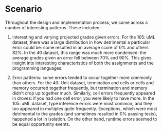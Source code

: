 Scenario
========
Throughout the design and implementation process, we came across a number of interesting patterns. These included:

1. Interesting and varying projected grades given errors. For the 105: uML dataset, there was a large distribution in how detrimental a particular error could be: some resulted in an average score of 0% and others 82%. In the 40 dataset, this range was much more condensed: the average grades given an error fell between 70% and 90%. This gives insight into interesting characteristics of both the assignments and the programming languages.

2. Error patterns: some errors tended to occur together more commonly than others. For the 40: Unit dataset, termination and cells or cells and memory occurred together frequently, but termination and memory didn't crop up together much. Similarly, cell errors frequently appeared in droves: if you had one cell error, you were likely to have more. In the 105: uML dataset, type inference errors were most common, and they too appeared in multiples quite frequently. Exceptions, which were most detrimental to the grades (and sometimes resulted in 0% passing tests), happened a lot in isolation. On the other hand, runtime errors seemed to be equal opportunity events.
